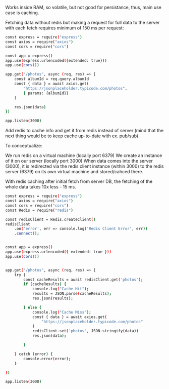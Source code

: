 Works inside RAM, so volatile, but not good for persistance, thus, main use case is caching.

Fetching data without redis but making a request for full data to the server with each fetch requires minimum of 150 ms per request:

```sh
const express = require("express")
const axios = require("axios")
const cors = require("cors")

const app = express()
app.use(express.urlencoded({extended: true}))
app.use(cors())

app.get("/photos", async (req, res) => {
    const albumId = req.query.albumId
    const { data } = await axios.get(
        "https://jsonplaceholder.typicode.com/photos",
        { params: {albumId}}
    )

    res.json(data)
})

app.listen(3000)
```

Add redis to cache info and get it from redis instead of server (mind that the next thing would be to keep cache up-to-date with ex. pub/sub)

To conceptualize:

We run redis on a virtual machine (locally port 6379)
We create an instance of it on our server (locally port 3000)
When data comes into the server (3000), it is redirected via the redis client instance (within 3000) to the redis server (6379) on its own virtual machine and stored/cahced there.


With redis caching after initial fetch from server DB, the fetching of the whole data takes 10x less - 15 ms.
```sh
const express = require("express")
const axios = require("axios")
const cors = require("cors")
const Redis = require("redis")

const redisClient = Redis.createClient()
redisClient
    .on('error', err => console.log('Redis Client Error', err))
    .connect();


const app = express()
app.use(express.urlencoded({ extended: true }))
app.use(cors())


app.get("/photos", async (req, res) => {
    try {
        const cacheResults = await redisClient.get('photos');
        if (cacheResults) {
            console.log("Cache Hit");
            results = JSON.parse(cacheResults);
            res.json(results);

        } else {
            console.log("Cache Miss");
            const { data } = await axios.get(
                "https://jsonplaceholder.typicode.com/photos"
            )
            redisClient.set('photos', JSON.stringify(data))
            res.json(data);

        }

    } catch (error) {
        console.error(error);
    }

})

app.listen(3000)
```
